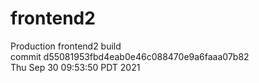# frontend2  
Production frontend2 build  
commit d55081953fbd4eab0e46c088470e9a6faaa07b82  
Thu Sep 30 09:53:50 PDT 2021  
